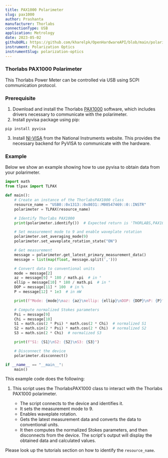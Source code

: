 ```yaml
---
title: PAX1000 Polarimeter
slug: pax1000
author: Prashanta
manufacturer: Thorlabs
connectionType: USB
application: Metrology
date: 2023-05-02
githubURL: https://github.com/kharelpk/OpenHardwareAPI/blob/main/polarization_optics/tlpax.py
instrument: Polarization Optics
instrumentSlug: polarization-optics
---
```



### **Thorlabs PAX1000 Polarimeter**
This Thorlabs Power Meter can be controlled via USB using SCPI communication protocol. 

### **Prerequisite**
1. Download and install the Thorlabs [PAX1000](https://www.thorlabs.com/newgrouppage9.cfm?objectgroup_id=1564) software, which includes drivers necessary to communicate with the polarimeter.
2. Install pyvisa package using pip:
```shell
pip install pyvisa
```
3. Install [NI-VISA](https://www.ni.com/en-us/support/downloads/drivers/download.ni-visa.html#480875) from the National Instruments website. This provides the necessary backend for PyVISA to communicate with the hardware.

### **Example**
Below we show an example showing how to use pyvisa to obtain data from your polarimeter.

```python
import math
from tlpax import TLPAX

def main():
    # Create an instance of the ThorlabsPAX1000 class
    resource_name = "USB0::0x1313::0x8031::M00547469::0::INSTR"
    polarimeter = TLPAX(resource_name)

    # Identify Thorlabs PAX1000
    print(polarimeter.identify())  # Expected return is 'THORLABS,PAX1000IR2/M,M00547469,1.0.3'

    # Set measurement mode to 9 and enable waveplate rotation
    polarimeter.set_averaging_mode(9)
    polarimeter.set_waveplate_rotation_state("ON")

    # Get measurement
    message = polarimeter.get_latest_primary_measurement_data()
    message = list(map(float, message.split(',')))

    # Convert data to conventional units
    mode = message[2]
    az = message[9] * 180 / math.pi  # in °
    ellip = message[10] * 180 / math.pi  # in °
    DOP = message[11] * 100  # in %
    P = message[12] * 1e3  # in mW

    print(f"Mode: {mode}\naz: {az}\nellip: {ellip}\nDOP: {DOP}\nP: {P}")

    # Compute normalized Stokes parameters
    Psi = message[9]
    Chi = message[10]
    S1 = math.cos(2 * Psi) * math.cos(2 * Chi)  # normalized S1
    S2 = math.sin(2 * Psi) * math.cos(2 * Chi)  # normalized S2
    S3 = math.sin(2 * Chi)  # normalized S3

    print(f"S1: {S1}\nS2: {S2}\nS3: {S3}")

    # Disconnect the device
    polarimeter.disconnect()

if __name__ == "__main__":
    main()

```

This example code does the following:

1. This script uses the ThorlabsPAX1000 class to interact with the Thorlabs PAX1000 polarimeter. 

    - The script connects to the device and identifies it. 
    - It sets the measurement mode to 9.
    - Enables waveplate rotation. 
    - Gets the latest measurement data and converts the data to conventional units.
    - It then computes the normalized Stokes parameters, and then disconnects from the device. The script's output will display the obtained data and calculated values.

Please look up the tutorials section on how to identify the `resource_name`.

